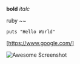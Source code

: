 **bold**
*italc*

ruby ~~

    puts "Hello World"

[https://www.google.com/]

![Awesome Screenshot](https://github.com/reeses-pieces/phase-0-gps-1/blob/awesome/awesome_screenshot.png)